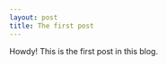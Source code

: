 ```yaml
---
layout: post
title: The first post
---
```


<div class="message">
  Howdy! This is the first post in this blog.
</div>
